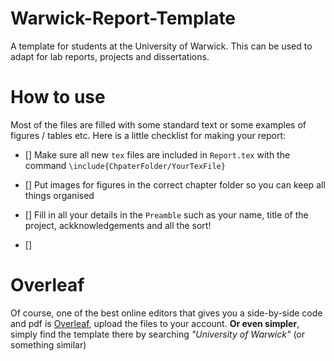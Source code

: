 # Warwick-Report-Template
A template for students at the University of Warwick. This can be used to adapt for lab reports, projects and dissertations.


# How to use
Most of the files are filled with some standard text or some examples of figures / tables etc. Here is a little checklist for making your report:

- [] Make sure all new `tex` files are included in `Report.tex` with the           command `\include{ChpaterFolder/YourTexFile}` 

- [] Put images for figures in the correct chapter folder so you can keep all things organised

- [] Fill in all your details in the `Preamble` such as your name, title of the project, ackknowledgements and all the sort!

- [] 

# Overleaf
Of course, one of the best online editors that gives you a side-by-side code and pdf is [Overleaf](https://www.overleaf.com), upload the files to your account. **Or even simpler**, simply find the template there by searching *"University of Warwick"* (or something similar)


